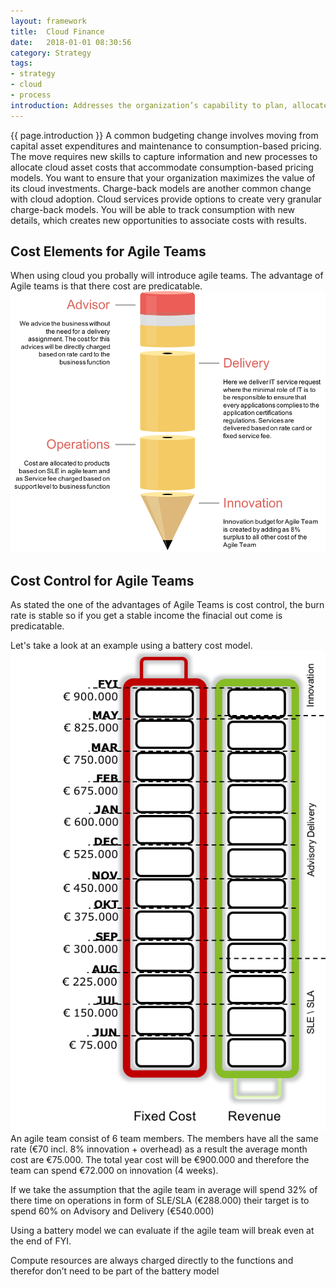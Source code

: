 ```yaml
---
layout: framework
title:  Cloud Finance
date:   2018-01-01 08:30:56
category: Strategy
tags:
- strategy
- cloud
- process
introduction: Addresses the organization’s capability to plan, allocate, and manage the budget for IT expenses given changes introduced with the cloud services consumption model.
---
```


{{ page.introduction }}
A common budgeting change involves moving from capital asset expenditures
and maintenance to consumption-based pricing. The move requires new skills
to capture information and new processes to allocate cloud asset costs that
accommodate consumption-based pricing models. You want to ensure that your
organization maximizes the value of its cloud investments. Charge-back models
are another common change with cloud adoption. Cloud services provide
options to create very granular charge-back models. You will be able to track
consumption with new details, which creates new opportunities to associate
costs with results.

## Cost Elements for Agile Teams
When using cloud you probally will introduce agile teams. The advantage of Agile teams is that there cost are predicatable. ![Agile Cost Elements](/assets/framework/agilecostelements.png)

## Cost Control for Agile Teams
As stated the one of the advantages of Agile Teams is cost control, the burn rate is stable so if you get a stable income the finacial out come is predicatable.

Let's take a look at an example using a battery cost model.
![Battery Cost Model](/assets/framework/batterycostmodel.png)
An agile team consist of 6 team members. The members have all the same rate (€70 incl. 8% innovation + overhead) as a result the average month cost are €75.000.
The total year cost will be €900.000 and therefore the team can spend €72.000 on innovation (4 weeks). 

If we take the assumption that the agile team in average will spend 32% of there time on operations in form of SLE/SLA (€288.000)  their target is to spend 60% on Advisory and Delivery (€540.000)

Using a battery model we can evaluate if the agile team will break even at the end of FYI.

Compute resources are always charged directly to the functions and therefor don’t need to be part of the battery model


